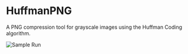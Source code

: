 # HuffmanPNG
A PNG compression tool for grayscale images using the Huffman Coding algorithm.

![Sample Run](https://user-images.githubusercontent.com/22837457/38773915-3bc3aa6e-408b-11e8-8867-d2b0bbf74c1b.PNG)
